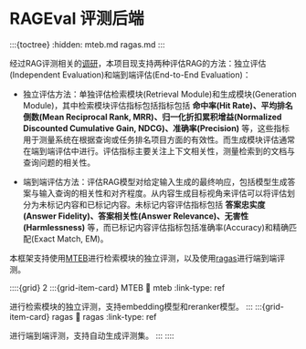 # RAGEval 评测后端
:::{toctree}
:hidden:
mteb.md
ragas.md
:::

经过RAG评测相关的[调研](../../blog/RAG/RAG_Evaluation.md)，本项目现支持两种评估RAG的方法：独立评估(Independent Evaluation)和端到端评估(End-to-End Evaluation)：

- 独立评估方法：单独评估检索模块(Retrieval Module)和生成模块(Generation Module)，其中检索模块评估指标包括指标包括 **命中率(Hit Rate)、平均排名倒数(Mean Reciprocal Rank, MRR)、归一化折扣累积增益(Normalized Discounted Cumulative Gain, NDCG)、准确率(Precision)** 等，这些指标用于测量系统在根据查询或任务排名项目方面的有效性。而生成模块评估通常在端到端评估中进行。评估指标主要关注上下文相关性，测量检索到的文档与查询问题的相关性​​。

- 端到端评估方法：评估RAG模型对给定输入生成的最终响应，包括模型生成答案与输入查询的相关性和对齐程度。从内容生成目标视角来评估可以将评估划分为未标记内容和已标记内容。未标记内容评估指标包括 **答案忠实度(Answer Fidelity)、答案相关性(Answer Relevance)、无害性(Harmlessness)** 等，而已标记内容评估指标包括准确率(Accuracy)和精确匹配(Exact Match, EM)。

本框架支持使用[MTEB](mteb.md)进行检索模块的独立评测，以及使用[ragas](ragas.md)进行端到端评测。

::::{grid} 2
:::{grid-item-card}  MTEB
:link: mteb
:link-type: ref

进行检索模块的独立评测，支持embedding模型和reranker模型。
:::
:::{grid-item-card}  ragas
:link: ragas
:link-type: ref

进行端到端评测，支持自动生成评测集。
:::
::::